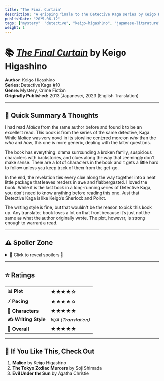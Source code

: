 ```yaml
---
title: "The Final Curtain"
description: "A gripping finale to the Detective Kaga series by Keigo Higashino, weaving family drama with intricate mystery."
publishDate: "2025-06-12"
tags: ["mystery", "detective", "keigo-higashino", "japanese-literature", "thriller", "crime"]
weight: 1
---
```


# 📚 [*The Final Curtain*](https://www.goodreads.com/book/show/65213104-the-final-curtain) by Keigo Higashino

**Author:** Keigo Higashino  
**Series:** Detective Kaga #10  
**Genre:** Mystery, Crime Fiction  
**Originally Published:** 2013 (Japanese), 2023 (English Translation)

---

## 💭 Quick Summary & Thoughts

I had read *Malice* from the same author before and found it to be an excellent read. This book is from the series of the same detective, Kaga. While *Malice* was very novel in its storyline centered more on *why* than the *who* and *how*, this one is more generic, dealing with the latter questions.

The book has everything: drama surrounding a broken family, suspicious characters with backstories, and clues along the way that seemingly don't make sense. There are a lot of characters in the book and it gets a little hard to follow unless you keep track of them from the get-go.

In the end, the revelation ties every clue along the way together into a neat little package that leaves readers in awe and flabbergasted. I loved the book. While it is the last book in a long-running series of Detective Kaga, you don't need to know anything before reading this one. Just that Detective Kaga is like Keigo's Sherlock and Poirot.

The writing style is fine, but that wouldn't be the reason to pick this book up. Any translated book loses a lot on that front because it's just not the same as what the author originally wrote. The plot, however, is strong enough to warrant a read.

---

## ⚠️ Spoiler Zone

<div class="spoiler-section">
<details>
<summary class="spoiler-summary">🚨 Click to reveal spoilers 🚨</summary>

<div class="spoiler-content">

While most of the explanations in the book I can get behind, there are a couple of things that I found hard to digest. I find it quite implausible that somebody can recognize a person they haven't seen in decades so clearly as Michiko did. She would have only met them a handful of times even before, and to remember features of a person so clearly to recognize them in a crowd decades later, and with so much conviction that hearing *no* from that person doesn't dissuade you sounds very implausible.

The explanation in the book is a mole, and I for one don't buy it. Moles are not that uncommon, and if this specific mole was such an outright distinguishing feature, why would someone in Tadao Asai's shoes not get rid of it? I'm not talking about plastic surgery, that's going too far, but you can surely get it clipped off... Even if not that, you can grow facial hair (it would mask the mole, the mole is positioned below the left ear) and start keeping a bald hairstyle to look very different from what you did before.

Tadao already had murdered a person before after being recognized! Why would he not take precautions for that to not happen again? This is probably my biggest gripe with the book.

I had initially liked how the two cases were connected by a common mapping of months to bridges. I thought it would be a banger of a clue that I had no idea what to make of. This is the kind of stuff I love to read, stuff that is fresh and new. But I was disappointed by the explanation for that too. After Hiromi became famous and they decided to move their meetings to bridges, they still needed to contact each other to know *when* to meet...

It would have made sense if the meeting times were also on a schedule, but they weren't. If you're going to communicate with each other on a cell phone as to when to meet, you might as well decide on the location too on the phone. What is the mapping of month to bridge serving other than another clue for the police? Had the mapping not existed, the two cases (Michiko's murder, and Yuriko's death) wouldn't even have been connected together. Kaga wouldn't have picked up the case, the book wouldn't exist 😂

If we discount these two things, then everything else is very well explained. The book has got a nice pace to it once it picks up, but like I said before, there are *oh so many* characters. And then characters also using false names, so it is a lot to keep track of.

</div>
</details>
</div>

---

## ⭐ Ratings

<table class="rating-table">
<tr>
<td><strong>📊 Plot</strong></td>
<td><span class="star-rating"><span class="star">★</span><span class="star">★</span><span class="star">★</span><span class="star">★</span><span class="star empty">☆</span></span></td>
</tr>
<tr>
<td><strong>⚡ Pacing</strong></td>
<td><span class="star-rating"><span class="star">★</span><span class="star">★</span><span class="star">★</span><span class="star half">★</span><span class="star empty">☆</span></span></td>
</tr>
<tr>
<td><strong>👥 Characters</strong></td>
<td><span class="star-rating"><span class="star">★</span><span class="star">★</span><span class="star">★</span><span class="star">★</span><span class="star half">★</span></span></td>
</tr>
<tr>
<td><strong>✍️ Writing Style</strong></td>
<td><em>N/A (Translation)</em></td>
</tr>
<tr>
<td><strong>🎯 Overall</strong></td>
<td><span class="star-rating"><span class="star">★</span><span class="star">★</span><span class="star">★</span><span class="star">★</span><span class="star half">★</span></span></td>
</tr>
</table>

---

## 📖 If You Like This, Check Out

1. **Malice** by Keigo Higashino
2. **The Tokyo Zodiac Murders** by Soji Shimada
3. **Evil Under the Sun** by Agatha Christie

